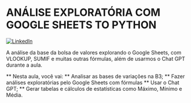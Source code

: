 # ANÁLISE EXPLORATÓRIA COM GOOGLE SHEETS TO PYTHON


[![LinkedIn](https://img.shields.io/badge/LinkedIn-000?style=for-the-badge&logo=LinkedIn&logoColor=30A3DC)](https://www.linkedin.com/in/jacqueline-ribeiro-743876247/)

A análise da base da bolsa de valores explorando o Google Sheets, com VLOOKUP, SUMIF e muitas outras fórmulas, além de usarmos o Chat GPT durante a aula.

** Nesta aula, você vai:
** Analisar as bases de variações na B3;
** Fazer análises exploratórias pelo Google Sheets com fórmulas
** Usar o Chat GPT;
** Gerar tabelas e cálculos de estatísticas como Máximo, Mínimo e Média.
